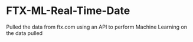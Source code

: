 # FTX-ML-Real-Time-Date

Pulled the data from ftx.com using an API to perform Machine Learning on the data pulled
